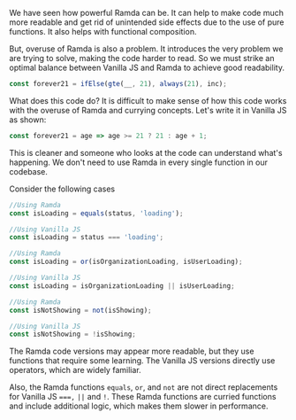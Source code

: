 We have seen how powerful Ramda can be. It can help to make code much more readable and get rid of unintended side effects due to the use of pure functions. It also helps with functional composition.

But, overuse of Ramda is also a problem. It introduces the very problem we are trying to solve, making the code harder to read. So we must strike an optimal balance between Vanilla JS and Ramda to achieve good readability.

```js
const forever21 = ifElse(gte(__, 21), always(21), inc);
```
What does this code do? It is difficult to make sense of how this code works with the overuse of Ramda and currying concepts. Let's write it in Vanilla JS as shown:
```js
const forever21 = age => age >= 21 ? 21 : age + 1;
```
This is cleaner and someone who looks at the code can understand what's happening. We don't need to use Ramda in every single function in our codebase.


Consider the following cases
```js
//Using Ramda
const isLoading = equals(status, 'loading');

//Using Vanilla JS
const isLoading = status === 'loading';
```

```js
//Using Ramda
const isLoading = or(isOrganizationLoading, isUserLoading);

//Using Vanilla JS
const isLoading = isOrganizationLoading || isUserLoading;
```
```js
//Using Ramda
const isNotShowing = not(isShowing);

//Using Vanilla JS
const isNotShowing = !isShowing;
```

The Ramda code versions may appear more readable, but they use functions that require some learning. The Vanilla JS versions directly use operators, which are widely familiar.

Also, the Ramda functions `equals`, `or`, and `not` are not direct replacements for Vanilla JS `===,` `||` and `!`. These Ramda functions are curried functions and include additional logic, which makes them slower in performance.
